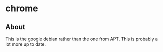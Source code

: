 # chrome

## About

This is the google debian rather than the one from APT. This is probably a lot more up to date.